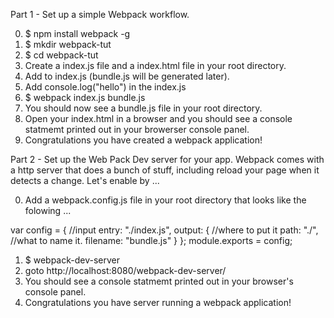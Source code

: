 
Part 1 - Set up a simple Webpack workflow.

0. $ npm install webpack -g
1. $ mkdir webpack-tut
2. $ cd webpack-tut
3. Create a index.js file and a index.html file in your root directory.
4. Add <script src="bundle.js"></script> to index.js (bundle.js will be generated later).
5. Add console.log("hello") in the index.js
6. $ webpack index.js bundle.js
7. You should now see a bundle.js file in your root directory.  
8. Open your index.html in a browser and you should see a console statmemt printed out in your browerser console panel.
9. Congratulations you have created a webpack application!

Part 2 - Set up the Web Pack Dev server for your app.
Webpack comes with a http server that does a bunch of stuff, including reload your page when it detects a change.
Let's enable by ...

0. Add a webpack.config.js file in your root directory that looks like the folowing ...

var config = {
  //input 
  entry: "./index.js",
  output: {
    //where to put it
    path: "./",
    //what to name it.
    filename: "bundle.js"
  }
};
module.exports = config;

1. $ webpack-dev-server
2. goto http://localhost:8080/webpack-dev-server/
3. You should see a console statmemt printed out in your browser's console panel.
4. Congratulations you have server running a webpack application!